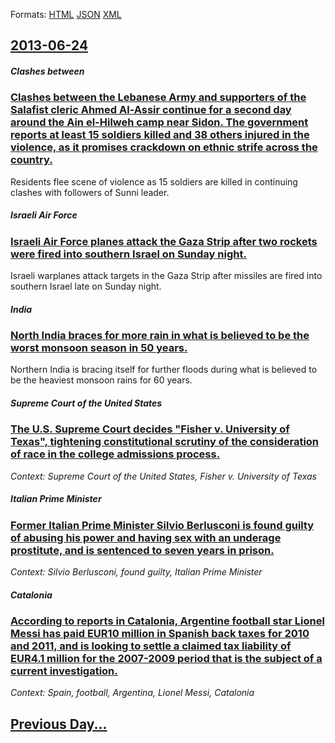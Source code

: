 
Formats: [HTML](2013/06/24/index.html)  [JSON](2013/06/24/index.json)  [XML](2013/06/24/index.xml)  

## [2013-06-24](/news/2013/06/24/index.md)

##### Clashes between
### [Clashes between the Lebanese Army and supporters of the Salafist cleric Ahmed Al-Assir continue for a second day around the Ain el-Hilweh camp near Sidon. The government reports at least 15 soldiers killed and 38 others injured in the violence, as it promises crackdown on ethnic strife across the country. ](/news/2013/06/24/clashes-between-the-lebanese-army-and-supporters-of-the-salafist-cleric-ahmed-al-assir-continue-for-a-second-day-around-the-ain-el-hilweh-ca.md)
Residents flee scene of violence as 15 soldiers are killed in continuing clashes with followers of Sunni leader.

##### Israeli Air Force
### [Israeli Air Force planes attack the Gaza Strip after two rockets were fired into southern Israel on Sunday night. ](/news/2013/06/24/israeli-air-force-planes-attack-the-gaza-strip-after-two-rockets-were-fired-into-southern-israel-on-sunday-night.md)
Israeli warplanes attack targets in the Gaza Strip after missiles are fired into southern Israel late on Sunday night.

##### India
### [North India braces for more rain in what is believed to be the worst monsoon season in 50 years. ](/news/2013/06/24/north-india-braces-for-more-rain-in-what-is-believed-to-be-the-worst-monsoon-season-in-50-years.md)
Northern India is bracing itself for further floods during what is believed to be the heaviest monsoon rains for 60 years.

##### Supreme Court of the United States
### [The U.S. Supreme Court decides "Fisher v. University of Texas", tightening constitutional scrutiny of the consideration of race in the college admissions process. ](/news/2013/06/24/the-u-s-supreme-court-decides-fisher-v-university-of-texas-tightening-constitutional-scrutiny-of-the-consideration-of-race-in-the-colle.md)
_Context: Supreme Court of the United States, Fisher v. University of Texas_

##### Italian Prime Minister
### [Former Italian Prime Minister Silvio Berlusconi is found guilty of abusing his power and having sex with an underage prostitute, and is sentenced to seven years in prison. ](/news/2013/06/24/former-italian-prime-minister-silvio-berlusconi-is-found-guilty-of-abusing-his-power-and-having-sex-with-an-underage-prostitute-and-is-sent.md)
_Context: Silvio Berlusconi, found guilty, Italian Prime Minister_

##### Catalonia
### [According to reports in Catalonia, Argentine football star Lionel Messi has paid EUR10 million in Spanish back taxes for 2010 and 2011, and is looking to settle a claimed tax liability of EUR4.1 million for the 2007-2009 period that is the subject of a current investigation. ](/news/2013/06/24/according-to-reports-in-catalonia-argentine-football-star-lionel-messi-has-paid-a-10-million-in-spanish-back-taxes-for-2010-and-2011-and.md)
_Context: Spain, football, Argentina, Lionel Messi, Catalonia_

## [Previous Day...](/news/2013/06/23/index.md)

